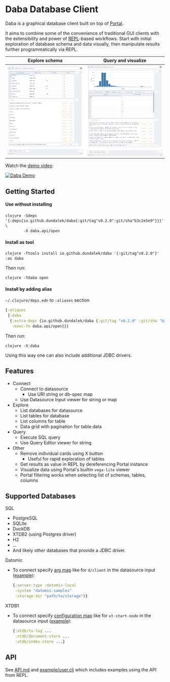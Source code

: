 # Daba Database Client

Daba is a graphical database client built on top of [Portal](https://github.com/djblue/portal).

It aims to combine some of the convenience of traditional GUI clients with the extensibility and power of [REPL](https://clojure.org/guides/repl/introduction)-based workflows.
Start with initial exploration of database schema and data visually, then manipulate results further programmatically via REPL.

| Explore schema | Query and visualize |
| - | - |
| ![Explore schema](doc/img/demo1.png) | ![Query and visualize](doc/img/demo2.png) |

Watch the [demo video](https://www.youtube.com/watch?v=DnO8jS9vYbs):

[![Daba Demo](doc/img/demo-thumbnail.avif)](https://www.youtube.com/watch?v=DnO8jS9vYbs)

## Getting Started

#### Use without installing

```
clojure -Sdeps '{:deps{io.github.dundalek/daba{:git/tag"v0.2.0":git/sha"b3c2e5e9"}}}' \
        -X daba.api/open
```

<!--
```
clojure -Sdeps '{:deps{io.github.dundalek/daba{:mvn/version"0.2.0"}}}' -X daba.api/open 
```

```
clojure -Sdeps '{:deps{io.github.dundalek/daba-cli{:mvn/version"0.2.0"}}}' -X daba.api/open 
```
-->

#### Install as tool

```
clojure -Ttools install io.github.dundalek/daba '{:git/tag"v0.2.0"}' :as daba
```

<!--
```
clojure -Ttools install-latest :lib io.github.dundalek/daba :as daba
```

Getting error: "Namespace clojure.tools.tools.api loaded but function not found: install-latest"

would it be possible to omit `:as`?
```
clojure -Ttools install-latest :lib io.github.dundalek/daba
```
-->

Then run:

```
clojure -Tdaba open
````

#### Install by adding alias

`~/.clojure/deps.edn` to `:aliases` section

```clojure
{:aliases
 {:daba
  {:extra-deps {io.github.dundalek/daba {:git/tag "v0.2.0" :git/sha "b3c2e5e9"}}
   :exec-fn daba.api/open}}}
```

Then run:
```
clojure -X:daba
```

Using this way one can also include additional JDBC drivers.

## Features

- Connect
  - Connect to datasource
    - Use URI string or db-spec map
  - Use Datasource Input viewer for string or map
- Explore
  - List databases for datasource
  - List tables for database
  - List columns for table
  - Data grid with pagination for table data
- Query
  - Execute SQL query
  - Use Query Editor viewer for string
- Other
  - Remove individual cards using X button
    - Useful for rapid exploration of tables
  - Get results as value in REPL by dereferencing Portal instance
  - Visualize data using Portal's builtin `vega-lite` viewer
  - Portal filtering works when selecting list of schemas, tables, columns

## Supported Databases

SQL

- PostgreSQL
- SQLite
- DuckDB
- XTDB2 (using Postgres driver)
- H2
- ...
- And likely other databases that provide a JDBC driver.

Datomic
  - To connect specify [arg map](https://docs.datomic.com/client-api/datomic.client.api.html#var-client) like for `d/client` in the datasource input ([example](example/datomic.clj)):
    ```clojure
    {:server-type :datomic-local
     :system "datomic-samples"
     :storage-dir "path/to/storage")}
    ```

XTDB1
  - To connect specify [configuration map](https://v1-docs.xtdb.com/guides/quickstart/#_configure_xtdb) like for `xt-start-node` in the datasource input ([example](example/xtdb.clj)):
    ```clojure
    {:xtdb/tx-log ...
     :xtdb/document-store ...
     :xtdb/index-store ...}
    ```

## API

See [API.md](doc/API.md) and [example/user.clj](example/user.clj) which includes examples using the API from REPL.
